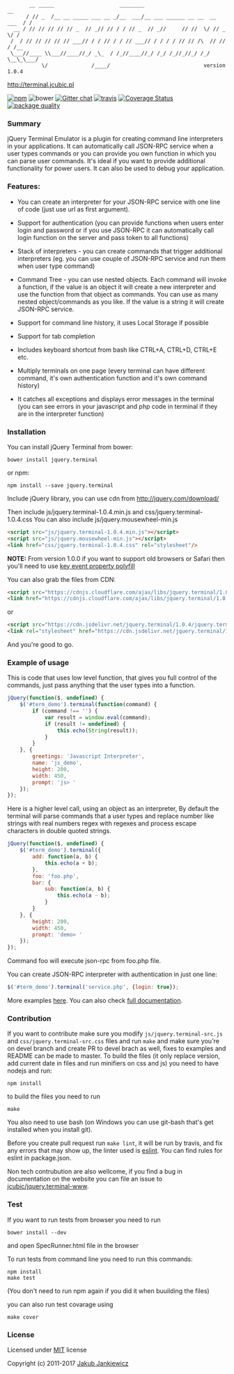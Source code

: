 ```
       __ _____                     ________                              __
      / // _  /__ __ _____ ___ __ _/__  ___/__ ___ ______ __ __  __ ___  / /
  __ / // // // // // _  // _// // / / // _  // _//     // //  \/ // _ \/ /
 /  / // // // // // ___// / / // / / // ___// / / / / // // /\  // // / /__
 \___//____ \\___//____//_/ _\_  / /_//____//_/ /_/ /_//_//_/ /_/ \__\_\___/
           \/              /____/                              version 1.0.4
```
http://terminal.jcubic.pl

[![npm](https://img.shields.io/badge/npm-1.0.4-blue.svg)](https://www.npmjs.com/package/jquery.terminal)
![bower](https://img.shields.io/badge/bower-1.0.4-yellow.svg)
[![Gitter chat](https://badges.gitter.im/jcubic/jquery.terminal.png)](https://gitter.im/jcubic/jquery.terminal)
[![travis](https://travis-ci.org/jcubic/jquery.terminal.svg?branch=master)](https://travis-ci.org/jcubic/jquery.terminal)
[![Coverage Status](https://coveralls.io/repos/github/jcubic/jquery.terminal/badge.svg?branch=master)](https://coveralls.io/github/jcubic/jquery.terminal?branch=master)
[![package quality](http://npm.packagequality.com/shield/jquery.terminal.svg)](http://packagequality.com/#?package=jquery.terminal)


### Summary

jQuery Terminal Emulator is a plugin for creating command line interpreters in
your applications. It can automatically call JSON-RPC service when a user types
commands or you can provide you own function in which you can parse user
commands. It's ideal if you want to provide additional functionality for power
users. It can also be used to debug your application.

### Features:

* You can create an interpreter for your JSON-RPC service with one line
  of code (just use url as first argument).

* Support for authentication (you can provide functions when users enter
  login and password or if you use JSON-RPC it can automatically call
  login function on the server and pass token to all functions)

* Stack of interpreters - you can create commands that trigger additional
  interpreters (eg. you can use couple of JSON-RPC service and run them
  when user type command)

* Command Tree - you can use nested objects. Each command will invoke a
  function, if the value is an object it will create a new interpreter and
  use the function from that object as commands. You can use as many nested
  object/commands as you like. If the value is a string it will create
  JSON-RPC service.

* Support for command line history, it uses Local Storage if possible

* Support for tab completion

* Includes keyboard shortcut from bash like CTRL+A, CTRL+D, CTRL+E etc.

* Multiply terminals on one page (every terminal can have different
  command, it's own authentication function and it's own command history)

* It catches all exceptions and displays error messages in the terminal
  (you can see errors in your javascript and php code in terminal if they
  are in the interpreter function)

### Installation
You can install jQuery Terminal from bower:

```
bower install jquery.terminal
```

or npm:

```
npm install --save jquery.terminal
```

Include jQuery library, you can use cdn from http://jquery.com/download/


Then include js/jquery.terminal-1.0.4.min.js and css/jquery.terminal-1.0.4.css
You can also include js/jquery.mousewheel-min.js

```html
<script src="js/jquery.terminal-1.0.4.min.js"></script>
<script src="js/jquery.mousewheel-min.js"></script>
<link href="css/jquery.terminal-1.0.4.css" rel="stylesheet"/>
```

**NOTE:** From version 1.0.0 if you want to support old browsers or Safari then you'll need to use [key event property polyfill](https://github.com/cvan/keyboardevent-key-polyfill/)

You can also grab the files from CDN:

```html
<script src="https://cdnjs.cloudflare.com/ajax/libs/jquery.terminal/1.0.4/js/jquery.terminal.min.js"></script>
<link href="https://cdnjs.cloudflare.com/ajax/libs/jquery.terminal/1.0.4/css/jquery.terminal.min.css" rel="stylesheet"/>
```

or

```html
<script src="https://cdn.jsdelivr.net/jquery.terminal/1.0.4/jquery.terminal.min.js"></script>
<link rel="stylesheet" href="https://cdn.jsdelivr.net/jquery.terminal/1.0.4/jquery.terminal.min.css">
```

And you're good to go.


### Example of usage

This is code that uses low level function, that gives you full control of the commands,
just pass anything that the user types into a function.

```javascript
jQuery(function($, undefined) {
    $('#term_demo').terminal(function(command) {
        if (command !== '') {
            var result = window.eval(command);
            if (result != undefined) {
                this.echo(String(result));
            }
        }
    }, {
        greetings: 'Javascript Interpreter',
        name: 'js_demo',
        height: 200,
        width: 450,
        prompt: 'js> '
    });
});
```

Here is a higher level call, using an object as an interpreter, By default the terminal will
parse commands that a user types and replace number like strings with real numbers
regex with regexes and process escape characters in double quoted strings.

```javascript
jQuery(function($, undefined) {
    $('#term_demo').terminal({
        add: function(a, b) {
            this.echo(a + b);
        },
        foo: 'foo.php',
        bar: {
            sub: function(a, b) {
                this.echo(a - b);
            }
        }
    }, {
        height: 200,
        width: 450,
        prompt: 'demo> '
    });
});
```

Command foo will execute json-rpc from foo.php file.

You can create JSON-RPC interpreter with authentication in just one line:

```javascript
$('#term_demo').terminal('service.php', {login: true});
```

More examples [here](http://terminal.jcubic.pl/examples.php). You can also check
[full documentation](http://terminal.jcubic.pl/api_reference.php).


### Contribution

If you want to contribute make sure you modify `js/jquery.terminal-src.js` and `css/jquery.terminal-src.css` files and run `make` and make sure you're on devel branch and create PR to devel brach as well, fixes to examples and README can be made to master. To build the files (it only replace version, add current date in files and run minifiers on css and js) you need to have nodejs and run:

```
npm install
```

to build the files you need to run

```
make
```

You also need to use bash (on Windows you can use git-bash that's get installed when you install git).

Before you create pull request run `make lint`, it will be run by travis, and fix any errors that may show up, the linter used is [eslint](http://eslint.org/). You can find rules for eslint in package.json.

Non tech contrubution are also wellcome, if you find a bug in documentation on the website you can file an issue to [jcubic/jquery.terminal-www](https://github.com/jcubic/jquery.terminal-www).


### Test

If you want to run tests from browser you need to run

```
bower install --dev
```

and open SpecRunner.html file in the browser


To run tests from command line you need to run this commands:

```
npm install
make test
```

(You don't need to run npm again if you did it when buuilding the files)

you can also run test covarage using

```
make cover
```


### License

Licensed under [MIT](http://opensource.org/licenses/MIT) license

Copyright (c) 2011-2017 [Jakub Jankiewicz](http://jcubic.pl)
